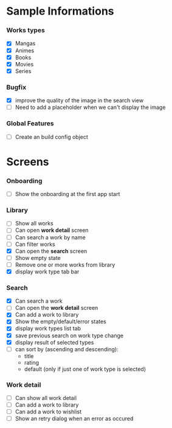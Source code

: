 # Sample Informations
### Works types
- [x] Mangas
- [x] Animes
- [x] Books
- [x] Movies
- [x] Series

### Bugfix
- [x] improve the quality of the image in the search view
- [ ] Need to add a placeholder when we can't display the image

### Global Features
- [ ] Create an build config object
 
# Screens
### Onboarding
- [ ] Show the onboarding at the first app start

### Library
- [ ] Show all works
- [ ] Can open **work detail** screen
- [ ] Can search a work by name
- [ ] Can filter works
- [x] Can open the **search** screen
- [ ] Show empty state
- [ ] Remove one or more works from library
- [x] display work type tab bar

### Search
- [x] Can search a work
- [ ] Can open the **work detail** screen
- [x] Can add a work to library
- [x] Show the empty/default/error states
- [x] display work types list tab
- [x] save previous search on work type change
- [x] display result of selected types
- [ ] can sort by (ascending and descending):
  - title
  - rating
  - default (only if just one of work type is selected)

### Work detail
- [ ] Can show all work detail
- [ ] Can add a work to library
- [ ] Can add a work to wishlist
- [ ] Show an retry dialog when an error as occured
